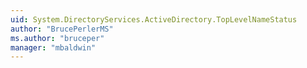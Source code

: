 ```yaml
---
uid: System.DirectoryServices.ActiveDirectory.TopLevelNameStatus
author: "BrucePerlerMS"
ms.author: "bruceper"
manager: "mbaldwin"
---
```

